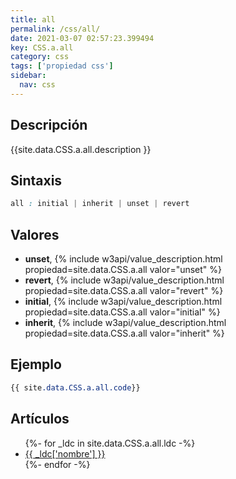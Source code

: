 ```yaml
---
title: all
permalink: /css/all/
date: 2021-03-07 02:57:23.399494
key: CSS.a.all
category: css
tags: ['propiedad css']
sidebar: 
  nav: css
---
```


## Descripción
{{site.data.CSS.a.all.description }}

## Sintaxis
~~~css
all : initial | inherit | unset | revert
~~~

## Valores
* **unset**,  {% include w3api/value_description.html propiedad=site.data.CSS.a.all valor="unset" %}
* **revert**,  {% include w3api/value_description.html propiedad=site.data.CSS.a.all valor="revert" %}
* **initial**,  {% include w3api/value_description.html propiedad=site.data.CSS.a.all valor="initial" %}
* **inherit**,  {% include w3api/value_description.html propiedad=site.data.CSS.a.all valor="inherit" %}

## Ejemplo
~~~css
{{ site.data.CSS.a.all.code}}
~~~

## Artículos
<ul>
{%- for _ldc in site.data.CSS.a.all.ldc -%}
   <li>
       <a href="{{_ldc['url'] }}">{{ _ldc['nombre'] }}</a>
   </li>
{%- endfor -%}
</ul>
